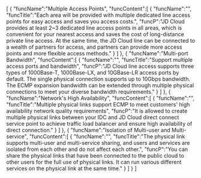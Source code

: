 [
	{
		"funcName":"Multiple Access Points",
		"funcContent":[
			{
				"funcName":"",
				"funcTitle":"Each area will be provided with multiple dedicated line access points for easy access and saves you access costs.",
				"funcP":"JD Cloud provides at least 2~3 dedicated line access points in all areas, which is convenient for your nearest access and saves the cost of long-distance private line access. At the same time, the JD Cloud line can be connected to a wealth of partners for access, and partners can provide more access points and more flexible access methods."
			}
		]
	},
	{
		"funcName":"Multi-port Bandwidth",
		"funcContent":[
			{
				"funcName":"",
				"funcTitle":"Support multiple access ports and bandwidth",
				"funcP":"JD Cloud line access supports three types of 1000Base-T, 1000Base-LX, and 10GBase-LR access ports by default. The single physical connection supports up to 10Gbps bandwidth. The ECMP expansion bandwidth can be extended through multiple physical connections to meet your diverse bandwidth requirements."
			}
		]
	},
	{
		"funcName":"Network's High Availability",
		"funcContent":[
			{
				"funcName":"",
				"funcTitle":"Multiple physical links support ECMP to meet customers' high availability network quality requirements",
				"funcP":"It is allowed to create multiple physical links between your IDC and JD Cloud direct connect service  point to achieve traffic load balancer and ensure high availability of direct connection."
			}
		]
	},
	{
		"funcName":"Isolation of Multi-user and Multi-service",
		"funcContent":[
			{
				"funcName":"",
				"funcTitle":"The physical link supports multi-user and multi-service sharing, and users and services are isolated from each other and do not affect each other.",
				"funcP":"You can share the physical links that have been connected to the public cloud to other users for the full use of physical links. It can run various different services on the physical link at the same time."
			}
		]
	}
]